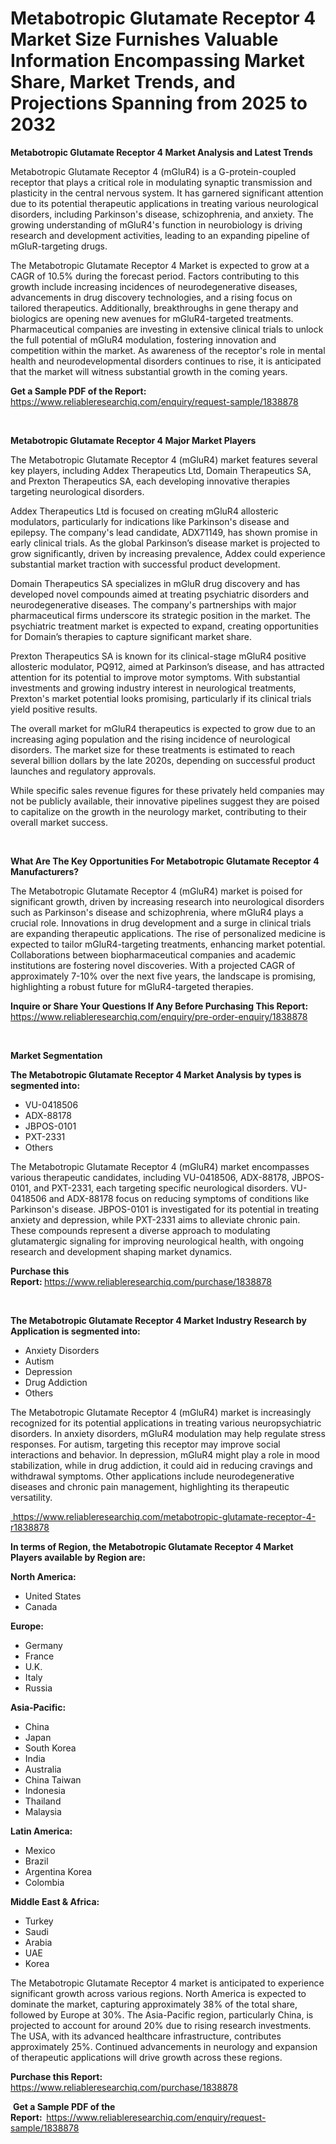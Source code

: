 <p><h1>Metabotropic Glutamate Receptor 4 Market Size Furnishes Valuable Information Encompassing Market Share, Market Trends, and Projections Spanning from 2025 to 2032</h1></p><p><strong>Metabotropic Glutamate Receptor 4 Market Analysis and Latest Trends</strong></p>
<p><p>Metabotropic Glutamate Receptor 4 (mGluR4) is a G-protein-coupled receptor that plays a critical role in modulating synaptic transmission and plasticity in the central nervous system. It has garnered significant attention due to its potential therapeutic applications in treating various neurological disorders, including Parkinson's disease, schizophrenia, and anxiety. The growing understanding of mGluR4's function in neurobiology is driving research and development activities, leading to an expanding pipeline of mGluR-targeting drugs.</p><p>The Metabotropic Glutamate Receptor 4 Market is expected to grow at a CAGR of 10.5% during the forecast period. Factors contributing to this growth include increasing incidences of neurodegenerative diseases, advancements in drug discovery technologies, and a rising focus on tailored therapeutics. Additionally, breakthroughs in gene therapy and biologics are opening new avenues for mGluR4-targeted treatments. Pharmaceutical companies are investing in extensive clinical trials to unlock the full potential of mGluR4 modulation, fostering innovation and competition within the market. As awareness of the receptor's role in mental health and neurodevelopmental disorders continues to rise, it is anticipated that the market will witness substantial growth in the coming years.</p></p>
<p><strong>Get a Sample PDF of the Report:&nbsp;</strong> <a href="https://www.reliableresearchiq.com/enquiry/request-sample/1838878?utm_campaign=2202&utm_medium=2&utm_source=Github&utm_content=ia&utm_term=19042025&utm_id=metabotropic-glutamate-receptor-4">https://www.reliableresearchiq.com/enquiry/request-sample/1838878</a></p>
<p>&nbsp;</p>
<p><strong>Metabotropic Glutamate Receptor 4 Major Market Players</strong></p>
<p><p>The Metabotropic Glutamate Receptor 4 (mGluR4) market features several key players, including Addex Therapeutics Ltd, Domain Therapeutics SA, and Prexton Therapeutics SA, each developing innovative therapies targeting neurological disorders.</p><p>Addex Therapeutics Ltd is focused on creating mGluR4 allosteric modulators, particularly for indications like Parkinson's disease and epilepsy. The company's lead candidate, ADX71149, has shown promise in early clinical trials. As the global Parkinson’s disease market is projected to grow significantly, driven by increasing prevalence, Addex could experience substantial market traction with successful product development.</p><p>Domain Therapeutics SA specializes in mGluR drug discovery and has developed novel compounds aimed at treating psychiatric disorders and neurodegenerative diseases. The company's partnerships with major pharmaceutical firms underscore its strategic position in the market. The psychiatric treatment market is expected to expand, creating opportunities for Domain’s therapies to capture significant market share.</p><p>Prexton Therapeutics SA is known for its clinical-stage mGluR4 positive allosteric modulator, PQ912, aimed at Parkinson’s disease, and has attracted attention for its potential to improve motor symptoms. With substantial investments and growing industry interest in neurological treatments, Prexton's market potential looks promising, particularly if its clinical trials yield positive results.</p><p>The overall market for mGluR4 therapeutics is expected to grow due to an increasing aging population and the rising incidence of neurological disorders. The market size for these treatments is estimated to reach several billion dollars by the late 2020s, depending on successful product launches and regulatory approvals.</p><p>While specific sales revenue figures for these privately held companies may not be publicly available, their innovative pipelines suggest they are poised to capitalize on the growth in the neurology market, contributing to their overall market success.</p></p>
<p>&nbsp;</p>
<p><strong>What Are The Key Opportunities For Metabotropic Glutamate Receptor 4 Manufacturers?</strong></p>
<p><p>The Metabotropic Glutamate Receptor 4 (mGluR4) market is poised for significant growth, driven by increasing research into neurological disorders such as Parkinson's disease and schizophrenia, where mGluR4 plays a crucial role. Innovations in drug development and a surge in clinical trials are expanding therapeutic applications. The rise of personalized medicine is expected to tailor mGluR4-targeting treatments, enhancing market potential. Collaborations between biopharmaceutical companies and academic institutions are fostering novel discoveries. With a projected CAGR of approximately 7-10% over the next five years, the landscape is promising, highlighting a robust future for mGluR4-targeted therapies.</p></p>
<p><strong>Inquire or Share Your Questions If Any Before Purchasing This Report:</strong> <a href="https://www.reliableresearchiq.com/enquiry/pre-order-enquiry/1838878?utm_campaign=2202&utm_medium=2&utm_source=Github&utm_content=ia&utm_term=19042025&utm_id=metabotropic-glutamate-receptor-4">https://www.reliableresearchiq.com/enquiry/pre-order-enquiry/1838878</a></p>
<p>&nbsp;</p>
<p><strong>Market Segmentation</strong></p>
<p><strong>The Metabotropic Glutamate Receptor 4 Market Analysis by types is segmented into:</strong></p>
<p><ul><li>VU-0418506</li><li>ADX-88178</li><li>JBPOS-0101</li><li>PXT-2331</li><li>Others</li></ul></p>
<p><p>The Metabotropic Glutamate Receptor 4 (mGluR4) market encompasses various therapeutic candidates, including VU-0418506, ADX-88178, JBPOS-0101, and PXT-2331, each targeting specific neurological disorders. VU-0418506 and ADX-88178 focus on reducing symptoms of conditions like Parkinson's disease. JBPOS-0101 is investigated for its potential in treating anxiety and depression, while PXT-2331 aims to alleviate chronic pain. These compounds represent a diverse approach to modulating glutamatergic signaling for improving neurological health, with ongoing research and development shaping market dynamics.</p></p>
<p><strong>Purchase this Report:&nbsp;</strong><a href="https://www.reliableresearchiq.com/purchase/1838878?utm_campaign=2202&utm_medium=2&utm_source=Github&utm_content=ia&utm_term=19042025&utm_id=metabotropic-glutamate-receptor-4">https://www.reliableresearchiq.com/purchase/1838878</a></p>
<p>&nbsp;</p>
<p><strong>The Metabotropic Glutamate Receptor 4 Market Industry Research by Application is segmented into:</strong></p>
<p><ul><li>Anxiety Disorders</li><li>Autism</li><li>Depression</li><li>Drug Addiction</li><li>Others</li></ul></p>
<p><p>The Metabotropic Glutamate Receptor 4 (mGluR4) market is increasingly recognized for its potential applications in treating various neuropsychiatric disorders. In anxiety disorders, mGluR4 modulation may help regulate stress responses. For autism, targeting this receptor may improve social interactions and behavior. In depression, mGluR4 might play a role in mood stabilization, while in drug addiction, it could aid in reducing cravings and withdrawal symptoms. Other applications include neurodegenerative diseases and chronic pain management, highlighting its therapeutic versatility.</p></p>
<p><a href="https://www.reliableresearchiq.com/metabotropic-glutamate-receptor-4-r1838878?utm_campaign=2202&utm_medium=2&utm_source=Github&utm_content=ia&utm_term=19042025&utm_id=metabotropic-glutamate-receptor-4">&nbsp;https://www.reliableresearchiq.com/metabotropic-glutamate-receptor-4-r1838878</a></p>
<p><strong>In terms of Region, the Metabotropic Glutamate Receptor 4 Market Players available by Region are:</strong></p>
<p>
    <p> <strong> North America: </strong>
        <ul>
            <li>United States</li>
            <li>Canada</li>
        </ul>
        </p> 
    <p> <strong> Europe: </strong>
        <ul>
            <li>Germany</li>
            <li>France</li>
            <li>U.K.</li>
            <li>Italy</li>
            <li>Russia</li>
        </ul>
        </p> 
    <p> <strong> Asia-Pacific: </strong>
        <ul>
            <li>China</li>
            <li>Japan</li>
            <li>South Korea</li>
            <li>India</li>
            <li>Australia</li>
            <li>China Taiwan</li>
            <li>Indonesia</li>
            <li>Thailand</li>
            <li>Malaysia</li>
        </ul>
        </p> 
    <p> <strong> Latin America: </strong>
        <ul>
            <li>Mexico</li>
            <li>Brazil</li>
            <li>Argentina Korea</li>
            <li>Colombia</li>
        </ul>
        </p> 
    <p> <strong> Middle East & Africa: </strong>
        <ul>
            <li>Turkey</li>
            <li>Saudi</li>
            <li>Arabia</li>
            <li>UAE</li>
            <li>Korea</li>
        </ul>
    </p>
    </p>
<p><p>The Metabotropic Glutamate Receptor 4 market is anticipated to experience significant growth across various regions. North America is expected to dominate the market, capturing approximately 38% of the total share, followed by Europe at 30%. The Asia-Pacific region, particularly China, is projected to account for around 20% due to rising research investments. The USA, with its advanced healthcare infrastructure, contributes approximately 25%. Continued advancements in neurology and expansion of therapeutic applications will drive growth across these regions.</p></p>
<p><strong>Purchase this Report: </strong><a href="https://www.reliableresearchiq.com/purchase/1838878?utm_campaign=2202&utm_medium=2&utm_source=Github&utm_content=ia&utm_term=19042025&utm_id=metabotropic-glutamate-receptor-4">https://www.reliableresearchiq.com/purchase/1838878</a></p>
<p>&nbsp;<strong>Get a Sample PDF of the Report:&nbsp;&nbsp;</strong><a href="https://www.reliableresearchiq.com/enquiry/request-sample/1838878?utm_campaign=2202&utm_medium=2&utm_source=Github&utm_content=ia&utm_term=19042025&utm_id=metabotropic-glutamate-receptor-4">https://www.reliableresearchiq.com/enquiry/request-sample/1838878</a></p>
<p><strong></strong></p>
<p><p></p><p></p><p></p></p>